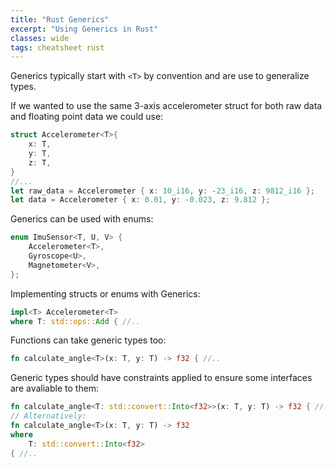```yaml
---
title: "Rust Generics"
excerpt: "Using Generics in Rust"
classes: wide
tags: cheatsheet rust
---
```


Generics typically start with `<T>` by convention and are use to generalize types.

If we wanted to use the same 3-axis accelerometer struct for both raw data and floating point data we could use:
```rust
struct Accelerometer<T>{
	x: T,
	y: T,
	z: T,
}
//...
let raw_data = Accelerometer { x: 10_i16, y: -23_i16, z: 9812_i16 };
let data = Accelerometer { x: 0.01, y: -0.023, z: 9.812 };
```

Generics can be used with enums:
```rust
enum ImuSensor<T, U, V> {
	Accelerometer<T>,
	Gyroscope<U>,
	Magnetometer<V>,
};
```

Implementing structs or enums with Generics:
```rust
impl<T> Accelerometer<T>
where T: std::ops::Add { //..
```

Functions can take generic types too:
```rust
fn calculate_angle<T>(x: T, y: T) -> f32 { //..
```

Generic types should have constraints applied to ensure some interfaces are avaliable to them:
```rust
fn calculate_angle<T: std::convert::Into<f32>>(x: T, y: T) -> f32 { //..
// Alternatively:
fn calculate_angle<T>(x: T, y: T) -> f32
where
	T: std::convert::Into<f32>
{ //..
```